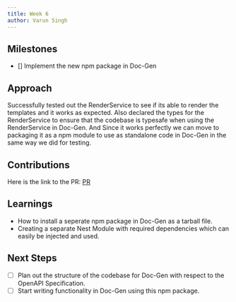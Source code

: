 ```yaml
---
title: Week 6
author: Varun Singh
---
```


## Milestones

- [] Implement the new npm package in Doc-Gen

## Approach

Successfully tested out the RenderService to see if its able to render the templates and it works as expected. Also declared the types for the RenderService to ensure that the codebase is typesafe when using the RenderService in Doc-Gen.
And Since it works perfectly we can move to packaging it as a npm module to use as standalone code in Doc-Gen in the same way we did for testing.

## Contributions

Here is the link to the PR: [PR](https://github.com/Samagra-Development/Doc-Generator/pull/164)

## Learnings

- How to install a seperate npm package in Doc-Gen as a tarball file.
- Creating a separate Nest Module with required dependencies which can easily be injected and used.

## Next Steps

- [ ] Plan out the structure of the codebase for Doc-Gen with respect to the OpenAPI Specification.
- [ ] Start writing functionality in Doc-Gen using this npm package.
